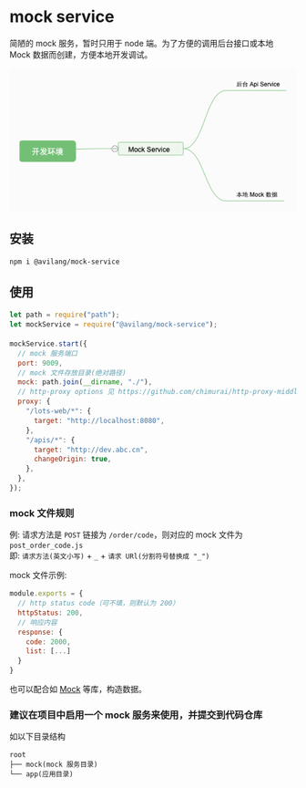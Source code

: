 # mock service

简陋的 mock 服务，暂时只用于 node 端。为了方便的调用后台接口或本地 Mock 数据而创建，方便本地开发调试。

![mock-service](https://raw.githubusercontent.com/avilang/mock-service/main/mock-service.png)

## 安装

`npm i @avilang/mock-service`

## 使用

```js
let path = require("path");
let mockService = require("@avilang/mock-service");

mockService.start({
  // mock 服务端口
  port: 9009,
  // mock 文件存放目录(绝对路径)
  mock: path.join(__dirname, "./"),
  // http-proxy options 见 https://github.com/chimurai/http-proxy-middleware#http-proxy-options
  proxy: {
    "/lots-web/*": {
      target: "http://localhost:8080",
    },
    "/apis/*": {
      target: "http://dev.abc.cn",
      changeOrigin: true,
    },
  },
});
```

### mock 文件规则

例: 请求方法是 `POST` 链接为 `/order/code`，则对应的 mock 文件为 `post_order_code.js`  
即: `请求方法(英文小写)` + `_` + `请求 URl(分割符号替换成 "_")`

mock 文件示例:

```js
module.exports = {
  // http status code（可不填，则默认为 200）
  httpStatus: 200,
  // 响应内容
  response: {
    code: 2000,
    list: [...]
  }
}
```

也可以配合如 [Mock](https://github.com/nuysoft/Mock) 等库，构造数据。

### 建议在项目中启用一个 mock 服务来使用，并提交到代码仓库

如以下目录结构

```
root
├── mock(mock 服务目录)
└── app(应用目录)
```
